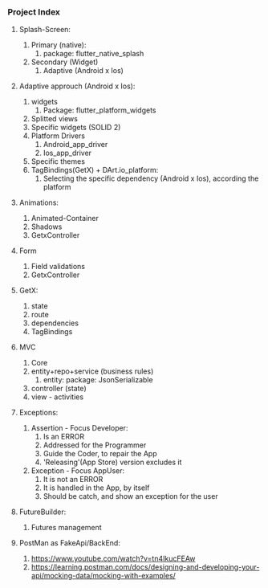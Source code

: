 ### Project Index

1. Splash-Screen:
    1. Primary (native):
       1. package: flutter_native_splash
    2. Secondary (Widget) 
       1. Adaptive (Android x Ios)


2. Adaptive approuch (Android x Ios):
   1. widgets
      1. Package: flutter_platform_widgets
   2. Splitted views 
   3. Specific widgets (SOLID 2)
   4. Platform Drivers
      1. Android_app_driver 
      2. Ios_app_driver
   5. Specific themes 
   6. TagBindings(GetX) + DArt.io_platform: 
      1. Selecting the specific dependency (Android x Ios), according the platform


3. Animations:
   1. Animated-Container
   2. Shadows
   3. GetxController 


4. Form 
   1. Field validations
   2. GetxController


5. GetX:
   1. state 
   2. route 
   3. dependencies
   4. TagBindings


6. MVC
   1. Core 
   2. entity+repo+service (business rules) 
      1. entity: package: JsonSerializable
   3. controller (state)
   4. view - activities


7. Exceptions:
   1. Assertion - Focus Developer:
      1. Is an ERROR
      2. Addressed for the Programmer
      3. Guide the Coder, to repair the App
      4. 'Releasing'(App Store) version excludes it
   2. Exception - Focus AppUser:
      1. It is not an ERROR
      2. It is handled in the App, by itself
      3. Should be catch, and show an exception for the user
      

9. FutureBuilder:
   1. Futures management


10. PostMan as FakeApi/BackEnd:
    1. https://www.youtube.com/watch?v=tn4IkucFEAw
    2. https://learning.postman.com/docs/designing-and-developing-your-api/mocking-data/mocking-with-examples/